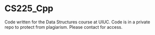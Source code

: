 # CS225_Cpp
Code written for the Data Structures course at UIUC. Code is in a private repo to protect from plagiarism. Please contact for access.
